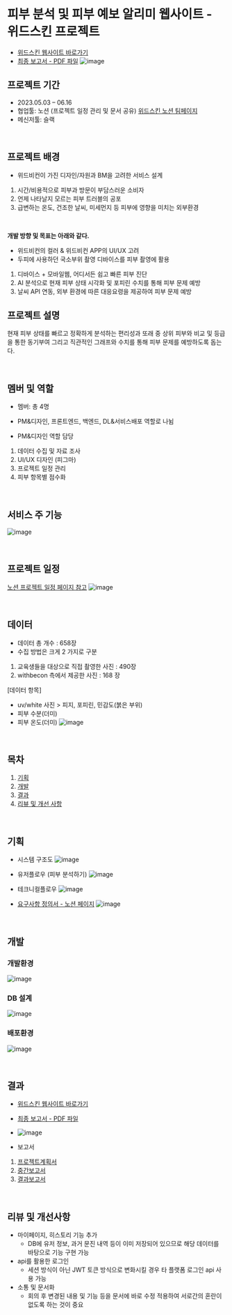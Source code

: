 # 피부 분석 및 피부 예보 알리미 웹사이트 - 위드스킨 프로젝트

* [위드스킨 웹사이트 바로가기](http://knu-project.withbecon.com/)
* [최종 보고서 - PDF 파일](https://drive.google.com/file/d/1Q4QEwmEG4LkOG1r6Uv2siOngJXAZ2xSs/view?usp=sharing)
![image](https://github.com/0Rumi1/withskin_project/assets/122415320/6dafa37f-bd52-4867-b362-138aba2b40d3)


## 프로젝트 기간
* 2023.05.03 – 06.16
* 협업툴: 노션 (프로젝트 일정 관리 및 문서 공유) [위드스킨 노션 팀페이지](https://romantic-colt-44b.notion.site/Home_-b3866c240e8f4ae99f6e35cdb9e47821?pvs=4)
* 메신저툴: 슬랙

<br>

## 프로젝트 배경
* 위드비컨이 가진 디자인/자원과 BM을 고려한 서비스 설계
1. 시간/비용적으로 피부과 방문이 부담스러운 소비자
2. 언제 나타날지 모르는 피부 트러블의 공포
3. 급변하는 온도, 건조한 날씨, 미세먼지 등 피부에 영향을 미치는 외부환경

<br>

**개발 방향 및 목표는 아래와 같다.**

* 위드비컨의 컬러 & 위드비컨 APP의 UI/UX 고려
* 두피에 사용하던 국소부위 촬영 디바이스를 피부 촬영에 활용

1. 디바이스 + 모바일웹, 어디서든 쉽고 빠른 피부 진단
2. AI 분석으로 현재 피부 상태 시각화 및 포피린 수치를 통해 피부 문제 예방
3. 날씨 API 연동, 외부 환경에 따른 대응요령을 제공하여 피부 문제 예방

## 프로젝트 설명
현재 피부 상태를 빠르고 정확하게 분석하는 편리성과 또래 중 상위 피부와 비교 및 등급을 통한 동기부여 그리고 직관적인 그래프와 수치를 통해 피부 문제를 예방하도록 돕는다. 

<br>

## 멤버 및 역할
* 멤버: 총 4명
* PM&디자인, 프론트엔드, 백엔드, DL&서비스배포 역할로 나뉨
  
* PM&디자인 역할 담당
1. 데이터 수집 및 자료 조사
2. UI/UX 디자인 (피그마)
3. 프로젝트 일정 관리
4. 피부 항목별 점수화



<br>

## 서비스 주 기능
![image](https://github.com/0Rumi1/withskin_project/assets/122415320/5550dada-9471-4e5c-9de6-6c24f48d735a)

 <br>


## 프로젝트 일정
[노션 프로젝트 일정 페이지 참고](https://romantic-colt-44b.notion.site/f0b95ae246d94f6db03c30a1c558d14e?v=8f34c461c3434385a9b29b195c23b57c&pvs=4)
![image](https://github.com/0Rumi1/withskin_project/assets/122415320/9adcb7b5-cfae-486a-bc59-75a8a27dd927)


 <br>

## 데이터

* 데이터 총 개수 : 658장
* 수집 방법은 크게 2 가지로 구분
1. 교육생들을 대상으로 직접 촬영한 사진 : 490장
2. withbecon 측에서 제공한 사진 : 168 장

[데이터 항목]
* uv/white 사진 > 피지, 포피린, 민감도(붉은 부위)
* 피부 수분(더미)
* 피부 온도(더미)
![image](https://github.com/0Rumi1/withskin_project/assets/122415320/1b1984fd-30d3-47ea-ae9b-a3c44225adde)



<br>

## 목차
1. [기획](#기획)
3. [개발](#개발)
4. [결과](#결과)
5. [리뷰 및 개선 사항](#리뷰-및-개선사항)
<br>

## 기획

* 시스템 구조도
![image](https://github.com/0Rumi1/withskin_project/assets/122415320/4048d78c-a79c-4007-8c95-afd752775a5e)

* 유저플로우 (피부 분석하기)
![image](https://github.com/0Rumi1/withskin_project/assets/122415320/04994463-b719-497c-a21b-ccd6dda2a719)

* 테크니컬플로우 
![image](https://github.com/0Rumi1/withskin_project/assets/122415320/bd3867d2-0701-40c2-8d57-d65fec8ea725)

* [요구사항 정의서 - 노션 페이지](https://romantic-colt-44b.notion.site/39a4a1bbade64515b9f6132175bdf0c6?v=20a6d5e3e92f445c87c3e60d701c3361)
![image](https://github.com/0Rumi1/withskin_project/assets/122415320/45b06bca-59dc-44ae-8110-c58a9ae287bf)


<br>

## 개발
### 개발환경
![image](https://github.com/0Rumi1/withskin_project/assets/122415320/6edc75c9-9130-4473-bd1b-3807f2a9a453)

### DB 설계
![image](https://github.com/0Rumi1/withskin_project/assets/122415320/02689ab1-b67e-4b3d-8d80-15fa4080e1a6)


### 배포환경
![image](https://github.com/0Rumi1/withskin_project/assets/122415320/2fd6f52e-ad98-4a5e-b02b-ea2cdbb58ec6)



<br>

## 결과

* [위드스킨 웹사이트 바로가기](http://knu-project.withbecon.com/)

* [최종 보고서 - PDF 파일](https://drive.google.com/file/d/1Q4QEwmEG4LkOG1r6Uv2siOngJXAZ2xSs/view?usp=sharing)
* ![image](https://github.com/0Rumi1/withskin_project/assets/122415320/63573ec6-8525-41b7-b163-93d0c4da59cc)


* 보고서
1.  [프로젝트계획서](https://drive.google.com/file/d/1mDwmQr2CIinOgaGovXvLC7QI67anQFJl/view?usp=sharing)
2.  [중간보고서](https://docs.google.com/document/d/1onoFTY8g6UlgV48Ro_3Xbzlh6bhZ-H0i-tBMiHB7x2U/edit?usp=sharing)
3.  [결과보고서](https://docs.google.com/document/d/1rxOshw49gyNlZIUAh1DBGo6FjvNhXlD7-eSltPVgtao/edit?usp=sharing)


<br>

## 리뷰 및 개선사항
* 마이페이지, 히스토리 기능 추가
  * DB에 유저 정보, 과거 문진 내역 등이 이미 저장되어 있으므로 해당 데이터를 바탕으로 기능 구현 가능
* api를 활용한 로그인
  * 세션 방식이 아닌 JWT 토큰 방식으로 변화시킬 경우 타 플랫폼 로그인 api 사용 가능
* 소통 및 문서화
  * 회의 후 변경된 내용 및 기능 등을 문서에 바로 수정 적용하여 서로간의 혼란이 없도록 하는 것이 중요

<br>


